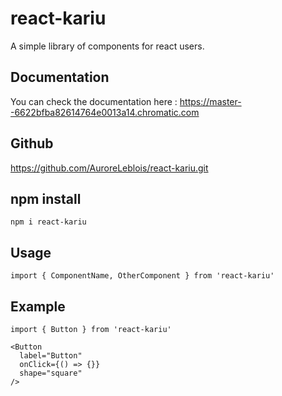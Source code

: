 
# react-kariu
A simple library of components for react users.

## Documentation

You can check the documentation here :
https://master--6622bfba82614764e0013a14.chromatic.com

## Github

https://github.com/AuroreLeblois/react-kariu.git

## npm install

```
npm i react-kariu
```

## Usage

```
import { ComponentName, OtherComponent } from 'react-kariu'
```

## Example
```
import { Button } from 'react-kariu'

<Button
  label="Button"
  onClick={() => {}}
  shape="square"
/>

```
